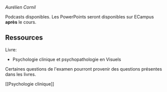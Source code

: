 *Aurélien Cornil*

Podcasts disponibles. Les PowerPoints seront disponibles sur ECampus **après** le cours.

## Ressources

Livre: 
- Psychologie clinique et psychopathologie en Visuels

Certaines questions de l'examen pourront provenir des questions présentes dans les livres.

[[Psychologie clinique]]

